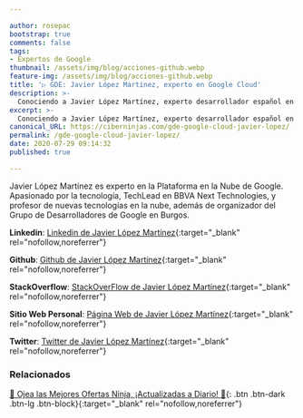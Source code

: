 ```yaml
---

author: rosepac
bootstrap: true
comments: false
tags:
- Expertos de Google
thumbnail: /assets/img/blog/acciones-github.webp
feature-img: /assets/img/blog/acciones-github.webp
title: '▷ GDE: Javier López Martínez, experto en Google Cloud'
description: >-
  Conociendo a Javier López Martínez, experto desarrollador español en la tecnología Google Cloud Computer incluido en el programa de Expertos de Desarrolladores de Google 2020.
excerpt: >-
  Conociendo a Javier López Martínez, experto desarrollador español en la tecnología Google Cloud Computer incluido en el programa de Expertos de Desarrolladores de Google 2020.
canonical_URL: https://ciberninjas.com/gde-google-cloud-javier-lopez/
permalink: /gde-google-cloud-javier-lopez/
date: 2020-07-29 09:14:32
published: true

---
```


Javier López Martínez es experto en la Plataforma en la Nube de Google. Apasionado por la tecnología, TechLead en BBVA Next Technologies, y profesor de nuevas tecnologías en la nube, además de organizador del Grupo de Desarrolladores de Google en Burgos.

**Linkedin**: [Linkedin de Javier López Martínez](https://www.linkedin.com/in/jlopezmartinez/){:target="_blank" rel="nofollow,noreferrer"}

**Github**: [Github de Javier López Martínez](https://github.com/javioreto){:target="_blank" rel="nofollow,noreferrer"}

**StackOverflow**: [StackOverFlow de Javier López Martínez](https://stackoverflow.com/users/6640679/javioreto){:target="_blank" rel="nofollow,noreferrer"}

**Sitio Web Personal**: [Página Web de Javier López Martínez](http://gdgburgos.com/){:target="_blank" rel="nofollow,noreferrer"}

**Twitter**: [Twitter de Javier López Martínez](https://twitter.com/javioreto){:target="_blank" rel="nofollow,noreferrer"}
<!-- https://developers.google.com/community/experts/directory/profile/profile-carlos_sanchez -->

### **Relacionados** <!-- omit in toc -->

[🎁 Ojea las Mejores Ofertas Ninja, ¡Actualizadas a Diario! 🛒](https://www.amazon.es/shop/cibercursos){: .btn .btn-dark .btn-lg .btn-block}{:target="_blank" rel="nofollow,noreferrer"}